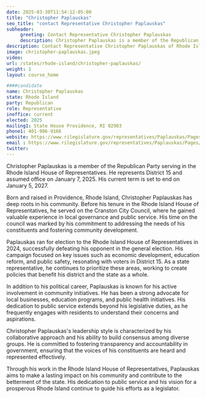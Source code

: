 ```yaml
---
date: 2025-03-30T11:54:12-05:00
title: "Christopher Paplauskas"
seo_title: "contact Representative Christopher Paplauskas"
subheader:
     greeting: Contact Representative Christopher Paplauskas
     description: Christopher Paplauskas is a member of the Republican Party serving in the Rhode Island House of Representatives. He represents District 15 and assumed office on January 7, 2025. His current term is set to end on January 5, 2027.
description: Contact Representative Christopher Paplauskas of Rhode Island. Contact information for Christopher Paplauskas includes email address, phone number, and mailing address.
image: christopher-paplauskas.jpeg
video:
url: /states/rhode-island/christopher-paplauskas/
weight: 1
layout: course_home

####candidate
name: Christopher Paplauskas
state: Rhode Island
party: Republican
role: Representative
inoffice: current
elected: 2025
mailing1: State House Providence, RI 02903
phone1: 401-996-9166
website: https://www.rilegislature.gov/representatives/Paplauskas/Pages/Biography.aspx/
email : https://www.rilegislature.gov/representatives/Paplauskas/Pages/Biography.aspx/
twitter: 
---
```

Christopher Paplauskas is a member of the Republican Party serving in the Rhode Island House of Representatives. He represents District 15 and assumed office on January 7, 2025. His current term is set to end on January 5, 2027.

Born and raised in Providence, Rhode Island, Christopher Paplauskas has deep roots in his community. Before his tenure in the Rhode Island House of Representatives, he served on the Cranston City Council, where he gained valuable experience in local governance and public service. His time on the council was marked by his commitment to addressing the needs of his constituents and fostering community development.

Paplauskas ran for election to the Rhode Island House of Representatives in 2024, successfully defeating his opponent in the general election. His campaign focused on key issues such as economic development, education reform, and public safety, resonating with voters in District 15. As a state representative, he continues to prioritize these areas, working to create policies that benefit his district and the state as a whole.

In addition to his political career, Paplauskas is known for his active involvement in community initiatives. He has been a strong advocate for local businesses, education programs, and public health initiatives. His dedication to public service extends beyond his legislative duties, as he frequently engages with residents to understand their concerns and aspirations.

Christopher Paplauskas's leadership style is characterized by his collaborative approach and his ability to build consensus among diverse groups. He is committed to fostering transparency and accountability in government, ensuring that the voices of his constituents are heard and represented effectively.

Through his work in the Rhode Island House of Representatives, Paplauskas aims to make a lasting impact on his community and contribute to the betterment of the state. His dedication to public service and his vision for a prosperous Rhode Island continue to guide his efforts as a legislator.
